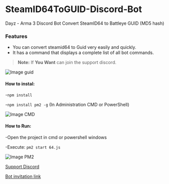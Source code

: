 # SteamID64ToGUID-Discord-Bot
Dayz - Arma 3 Discord Bot Convert SteamID64 to Battleye GUID (MD5 hash)

### Features
- You can convert steamid64 to Guid very easily and quickly.
- It has a command that displays a complete list of all bot commands.

> **Note:** If **You Want** can join the support discord.

![Image guid](https://i.imgur.com/Y92BDwk.png)


#### How to instal:
-`npm install`

-`npm install pm2 -g` (In Administration CMD or PowerShell)

![Image CMD](https://i.imgur.com/Io1ytIu.png)

#### How to Run:
-Open the project in cmd or powershell windows

-Execute: `pm2 start 64.js`

![Image PM2](https://i.imgur.com/zsATyCv.png)

[Support Discord](https://discord.gg/M3FvUq8)

[Bot invitation link](https://discord.com/api/oauth2/authorize?client_id=706139732073250860&permissions=537394240&scope=bot)
